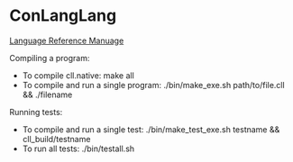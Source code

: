 # ConLangLang

[Language Reference Manuage](https://www.overleaf.com/read/mxzgfkvwjgvp)

Compiling a program:
* To compile cll.native: make all
* To compile and run a single program: ./bin/make_exe.sh path/to/file.cll && ./filename

Running tests:
* To compile and run a single test: ./bin/make_test_exe.sh testname && cll_build/testname
* To run all tests: ./bin/testall.sh

